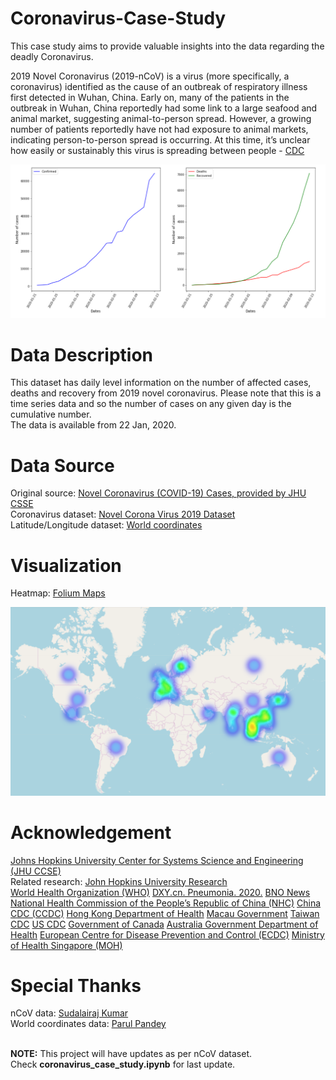 # Coronavirus-Case-Study
This case study aims to provide valuable insights into the data regarding the deadly Coronavirus. </br>


2019 Novel Coronavirus (2019-nCoV) is a virus (more specifically, a coronavirus) identified as the cause of an outbreak of respiratory illness first detected in Wuhan, China. Early on, many of the patients in the outbreak in Wuhan, China reportedly had some link to a large seafood and animal market, suggesting animal-to-person spread. However, a growing number of patients reportedly have not had exposure to animal markets, indicating person-to-person spread is occurring. At this time, it’s unclear how easily or sustainably this virus is spreading between people - [CDC](https://www.cdc.gov/coronavirus/2019-ncov/about/index.html) </br>


![alt text](https://github.com/ushashwat/Coronavirus-Case-Study/blob/master/graph_cases.png) </br>


# Data Description
This dataset has daily level information on the number of affected cases, deaths and recovery from 2019 novel coronavirus. Please note that this is a time series data and so the number of cases on any given day is the cumulative number. </br>
The data is available from 22 Jan, 2020.


# Data Source
Original source: [Novel Coronavirus (COVID-19) Cases, provided by JHU CSSE](https://github.com/CSSEGISandData/COVID-19) </br>
Coronavirus dataset: [Novel Corona Virus 2019 Dataset](https://www.kaggle.com/sudalairajkumar/novel-corona-virus-2019-dataset) </br>
Latitude/Longitude dataset: [World coordinates](https://www.kaggle.com/parulpandey/world-coordinates)


# Visualization
Heatmap: [Folium Maps](https://github.com/python-visualization/folium) </br>


![alt text](https://github.com/ushashwat/Coronavirus-Case-Study/blob/master/heatmap_folium.png) </br>


# Acknowledgement
[Johns Hopkins University Center for Systems Science and Engineering (JHU CCSE)](https://systems.jhu.edu/) </br>
Related research: [John Hopkins University Research](https://systems.jhu.edu/research/public-health/ncov/) </br>
[World Health Organization (WHO)](https://www.who.int/)
[DXY.cn. Pneumonia. 2020.](http://3g.dxy.cn/newh5/view/pneumonia.)
[BNO News](https://bnonews.com/index.php/2020/02/the-latest-coronavirus-cases/)
[National Health Commission of the People’s Republic of China (NHC)](http://www.nhc.gov.cn/xcs/yqtb/list_gzbd.shtml)
[China CDC (CCDC)](http://weekly.chinacdc.cn/news/TrackingtheEpidemic.htm)
[Hong Kong Department of Health](https://www.chp.gov.hk/en/features/102465.html)
[Macau Government](https://www.ssm.gov.mo/portal/)
[Taiwan CDC](https://sites.google.com/cdc.gov.tw/2019ncov/taiwan?authuser=0)
[US CDC](https://www.cdc.gov/coronavirus/2019-ncov/index.html)
[Government of Canada](https://www.canada.ca/en/public-health/services/diseases/coronavirus.html)
[Australia Government Department of Health](https://www.health.gov.au/news/coronavirus-update-at-a-glance)
[European Centre for Disease Prevention and Control (ECDC)](https://www.ecdc.europa.eu/en/geographical-distribution-2019-ncov-cases)
[Ministry of Health Singapore (MOH)](https://www.moh.gov.sg/covid-19)


# Special Thanks
nCoV data: [Sudalairaj Kumar](https://www.kaggle.com/sudalairajkumar) </br>
World coordinates data: [Parul Pandey](https://www.kaggle.com/parulpandey) </br> </br>


**NOTE:** This project will have updates as per nCoV dataset. </br>
Check **coronavirus_case_study.ipynb** for last update.
